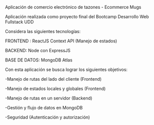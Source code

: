 Aplicación de comercio electrónico de tazones - Ecommerce Mugs

Aplicación realizada como proyecto final del Bootcamp Desarrollo Web Fullstack UDD

Considera las siguientes tecnologías:

FRONTEND : ReactJS Context API (Manejo de estados)

BACKEND: Node con ExpressJS

BASE DE DATOS: MongoDB Atlas

Con esta aplicación se busca lograr los siguientes objetivos:

-Manejo de rutas del lado del cliente (Frontend)

-Manejo de estados locales y globales (Frontend) 

-Manejo de rutas en un servidor (Backend) 

-Gestión y flujo de datos en MongoDB 

-Seguridad (Autenticación y autorización)
